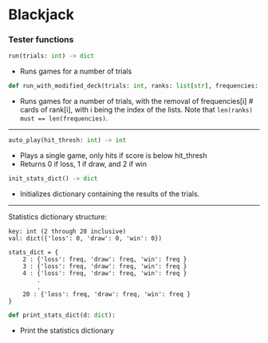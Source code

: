 # Blackjack


### Tester functions

```python
run(trials: int) -> dict
```
* Runs games for a number of trials

```python
def run_with_modified_deck(trials: int, ranks: list[str], frequencies: list[int]) -> dict:
```

* Runs games for a number of trials, with the removal of frequencies[i] # cards of rank[i], with i
being the index of the lists. Note that `len(ranks) must == len(frequencies)`.

---

```python
auto_play(hit_thresh: int) -> int
```
* Plays a single game, only hits if score is below hit_thresh
* Returns 0 if loss, 1 if draw, and 2 if win

```python
init_stats_dict() -> dict
```
* Initializes dictionary containing the results of the trials.

---

Statistics dictionary structure:
```
key: int (2 through 20 inclusive)
val: dict({'loss': 0, 'draw': 0, 'win': 0})

stats_dict = {
	2 : {'loss': freq, 'draw': freq, 'win': freq }
	3 : {'loss': freq, 'draw': freq, 'win': freq }
	4 : {'loss': freq, 'draw': freq, 'win': freq }
		.
		.
	20 : {'loss': freq, 'draw': freq, 'win': freq }
}
```
```python
def print_stats_dict(d: dict):
```
* Print the statistics dictionary

